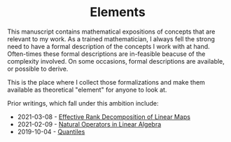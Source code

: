 <center>
<h1>Elements</h1>
</center>

This manuscript contains mathematical expositions of concepts that are relevant
to my work. As a trained mathematician, I always fell the strong need to have a
formal description of the concepts I work with at hand. Often-times these formal
descriptions are in-feasible beacuse of the complexity involved. On some
occasions, formal descriptions are available, or possible to derive.

This is the place where I collect those formalizations and make them available
as theoretical "element" for anyone to look at.

Prior writings, which fall under this ambition include:

- 2021-03-08 - [Effective Rank Decomposition of Linear Maps](https://www.heinrichhartmann.com/posts/2021-03-08-rank-decomposition/)
- 2021-02-09 - [Natural Operators in Linear Algebra](https://www.heinrichhartmann.com/pdf/Hartmann%20-%20Natural%20Operators%20in%20Linear%20Alebgra%20%282021%29.pdf)
- 2019-10-04 - [Quantiles](https://www.heinrichhartmann.com/archive/quantiles.html)
